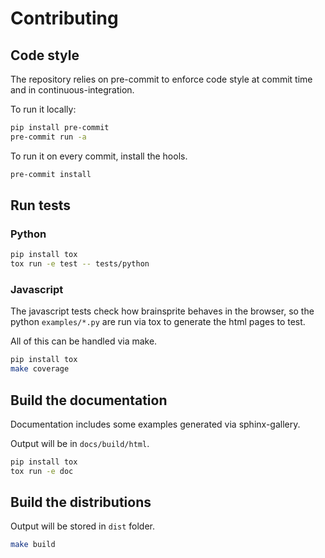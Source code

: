 # Contributing

## Code style

The repository relies on pre-commit to enforce code style at commit time
and in continuous-integration.

To run it locally:

```bash
pip install pre-commit
pre-commit run -a
```

To run it on every commit, install the hools.

```bash
pre-commit install
```

## Run tests

### Python

```bash
pip install tox
tox run -e test -- tests/python
```

### Javascript

The javascript tests check how brainsprite behaves in the browser,
so the python `examples/*.py` are run via tox to generate the html pages to test.

All of this can be handled via make.

```bash
pip install tox
make coverage
```

## Build the documentation

Documentation includes some examples generated via sphinx-gallery.

Output will be in `docs/build/html`.

```bash
pip install tox
tox run -e doc
```

## Build the distributions

Output will be stored in `dist` folder.

```bash
make build
```
